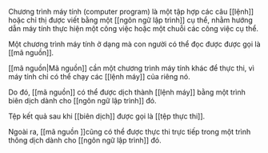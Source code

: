 Chương trình máy tính (computer program) là một tập hợp các câu [[lệnh]] hoặc chỉ thị được viết bằng một [[ngôn ngữ lập trình]] cụ thể, nhằm hướng dẫn máy tính thực hiện một công việc hoặc một chuỗi các công việc cụ thể.

Một chương trình máy tính ở dạng mà con người có thể đọc được được gọi là [[mã nguồn]].

[[mã nguồn|Mã nguồn]] cần một chương trình máy tính khác để thực thi, vì máy tính chỉ có thể chạy các [[lệnh máy]] của riêng nó.

Do đó, [[mã nguồn]] có thể được dịch thành [[lệnh máy]] bằng một trình biên dịch dành cho [[ngôn ngữ lập trình]] đó. 

Tệp kết quả sau khi [[biên dịch]] được gọi là [[tệp thực thi]].

Ngoài ra, [[mã nguồn ]]cũng có thể được thực thi trực tiếp trong một trình thông dịch dành cho [[ngôn ngữ lập trình]] đó.